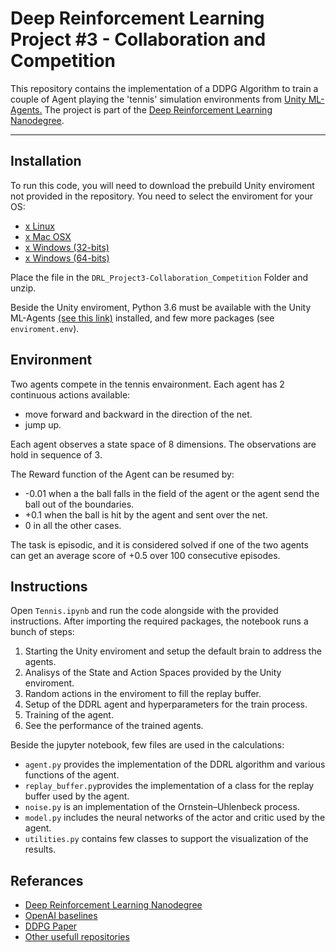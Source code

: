 # Deep Reinforcement Learning Project #3 - Collaboration and Competition

This repository contains the implementation of a DDPG Algorithm to train a couple of Agent playing the 'tennis' simulation environments from [Unity ML-Agents.](https://github.com/Unity-Technologies/ml-agents/blob/master/docs/Installation.md)
The project is part of the [Deep Reinforcement Learning Nanodegree](https://www.udacity.com/course/deep-reinforcement-learning-nanodegree--nd893).

---

## Installation

To run this code, you will need to download the prebuild Unity enviroment not provided in the repository. You need to select the enviroment for your OS:
* [x Linux](https://s3-us-west-1.amazonaws.com/udacity-drlnd/P3/Tennis/Tennis_Linux.zip)
* [x Mac OSX](https://s3-us-west-1.amazonaws.com/udacity-drlnd/P3/Tennis/Tennis.app.zip)
* [x Windows (32-bits)](https://s3-us-west-1.amazonaws.com/udacity-drlnd/P3/Tennis/Tennis_Windows_x86.zip)
* [x Windows (64-bits)](https://s3-us-west-1.amazonaws.com/udacity-drlnd/P3/Tennis/Tennis_Windows_x86_64.zip)

Place the file in the `DRL_Project3-Collaboration_Competition` Folder and unzip.

Beside the Unity enviroment, Python 3.6 must be available with the Unity ML-Agents [(see this link)](https://github.com/Unity-Technologies/ml-agents/blob/master/docs/Installation.md) installed, and few more packages (see `enviroment.env`).
 
## Environment 

Two agents compete in the tennis envaironment. Each agent has 2 continuous actions available:
- move forward and backward in the direction of the net.
- jump up.

Each agent observes a state space of 8 dimensions. The observations are hold in sequence of 3.

The Reward function of the Agent can be resumed by:
- -0.01 when a the ball falls in the field of the agent or the agent send the ball out of the boundaries.
- +0.1 when the ball is hit by the agent and sent over the net.
- 0 in all the other cases.

The task is episodic, and it is considered solved if one of the two agents can get an average score of +0.5 over 100 consecutive episodes.
 
## Instructions

Open `Tennis.ipynb` and run the code alongside with the provided instructions.
After importing the required packages, the notebook runs a bunch of steps:
1. Starting the Unity enviroment and setup the default brain to address the agents.
2. Analisys of the State and Action Spaces provided by the Unity enviroment.
3. Random actions in the enviroment to fill the replay buffer.
4. Setup of the DDRL agent and hyperparameters for the train process.
5. Training of the agent.
6. See the performance of the trained agents.

Beside the jupyter notebook, few files are used in the calculations:
- `agent.py` provides the implementation of the DDRL algorithm and various functions of the agent.
- `replay_buffer.py`provides the implementation of a class for the replay buffer used by the agent.
- `noise.py` is an implementation of the Ornstein–Uhlenbeck process.
- `model.py` includes the neural networks of the actor and critic used by the agent.
- `utilities.py` contains few classes to support the visualization of the results.

## Referances

- [Deep Reinforcement Learning Nanodegree](https://www.udacity.com/course/deep-reinforcement-learning-nanodegree--nd893)
- [OpenAI baselines](https://github.com/openai/baselines)
- [DDPG Paper](https://arxiv.org/abs/1509.02971)
- [Other usefull repositories](https://github.com/ostamand/tennis)
